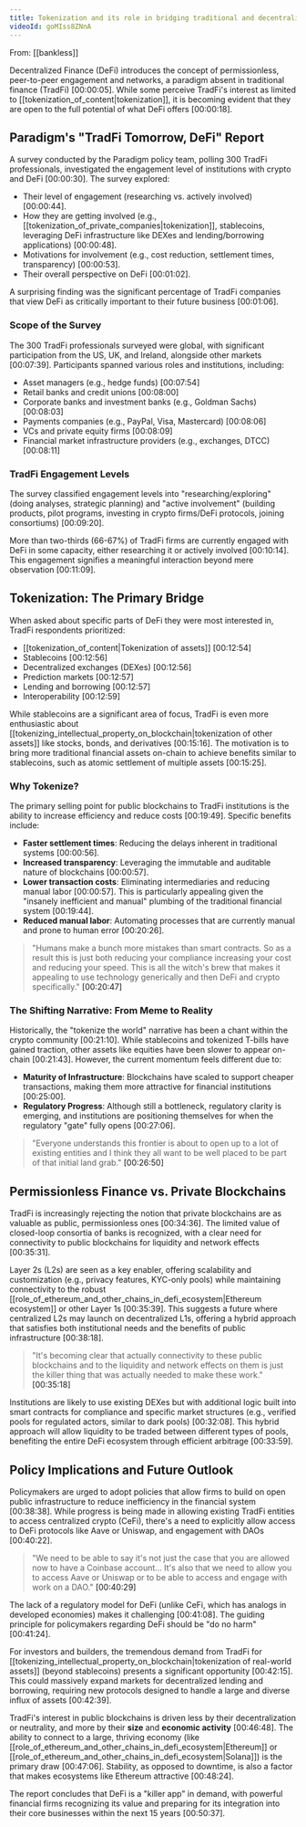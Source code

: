 ```yaml
---
title: Tokenization and its role in bridging traditional and decentralized finance
videoId: goMIss8ZNnA
---
```


From: [[bankless]] <br/> 

Decentralized Finance (DeFi) introduces the concept of permissionless, peer-to-peer engagement and networks, a paradigm absent in traditional finance (TradFi) <a class="yt-timestamp" data-t="00:00:05">[00:00:05]</a>. While some perceive TradFi's interest as limited to [[tokenization_of_content|tokenization]], it is becoming evident that they are open to the full potential of what DeFi offers <a class="yt-timestamp" data-t="00:00:18">[00:00:18]</a>.

## Paradigm's "TradFi Tomorrow, DeFi" Report

A survey conducted by the Paradigm policy team, polling 300 TradFi professionals, investigated the engagement level of institutions with crypto and DeFi <a class="yt-timestamp" data-t="00:00:30">[00:00:30]</a>. The survey explored:
*   Their level of engagement (researching vs. actively involved) <a class="yt-timestamp" data-t="00:00:44">[00:00:44]</a>.
*   How they are getting involved (e.g., [[tokenization_of_private_companies|tokenization]], stablecoins, leveraging DeFi infrastructure like DEXes and lending/borrowing applications) <a class="yt-timestamp" data-t="00:00:48">[00:00:48]</a>.
*   Motivations for involvement (e.g., cost reduction, settlement times, transparency) <a class="yt-timestamp" data-t="00:00:53">[00:00:53]</a>.
*   Their overall perspective on DeFi <a class="yt-timestamp" data-t="00:01:02">[00:01:02]</a>.

A surprising finding was the significant percentage of TradFi companies that view DeFi as critically important to their future business <a class="yt-timestamp" data-t="00:01:06">[00:01:06]</a>.

### Scope of the Survey

The 300 TradFi professionals surveyed were global, with significant participation from the US, UK, and Ireland, alongside other markets <a class="yt-timestamp" data-t="00:07:39">[00:07:39]</a>. Participants spanned various roles and institutions, including:
*   Asset managers (e.g., hedge funds) <a class="yt-timestamp" data-t="00:07:54">[00:07:54]</a>
*   Retail banks and credit unions <a class="yt-timestamp" data-t="00:08:00">[00:08:00]</a>
*   Corporate banks and investment banks (e.g., Goldman Sachs) <a class="yt-timestamp" data-t="00:08:03">[00:08:03]</a>
*   Payments companies (e.g., PayPal, Visa, Mastercard) <a class="yt-timestamp" data-t="00:08:06">[00:08:06]</a>
*   VCs and private equity firms <a class="yt-timestamp" data-t="00:08:09">[00:08:09]</a>
*   Financial market infrastructure providers (e.g., exchanges, DTCC) <a class="yt-timestamp" data-t="00:08:11">[00:08:11]</a>

### TradFi Engagement Levels

The survey classified engagement levels into "researching/exploring" (doing analyses, strategic planning) and "active involvement" (building products, pilot programs, investing in crypto firms/DeFi protocols, joining consortiums) <a class="yt-timestamp" data-t="00:09:20">[00:09:20]</a>.

More than two-thirds (66-67%) of TradFi firms are currently engaged with DeFi in some capacity, either researching it or actively involved <a class="yt-timestamp" data-t="00:10:14">[00:10:14]</a>. This engagement signifies a meaningful interaction beyond mere observation <a class="yt-timestamp" data-t="00:11:09">[00:11:09]</a>.

## Tokenization: The Primary Bridge

When asked about specific parts of DeFi they were most interested in, TradFi respondents prioritized:
*   [[tokenization_of_content|Tokenization of assets]] <a class="yt-timestamp" data-t="00:12:54">[00:12:54]</a>
*   Stablecoins <a class="yt-timestamp" data-t="00:12:56">[00:12:56]</a>
*   Decentralized exchanges (DEXes) <a class="yt-timestamp" data-t="00:12:56">[00:12:56]</a>
*   Prediction markets <a class="yt-timestamp" data-t="00:12:57">[00:12:57]</a>
*   Lending and borrowing <a class="yt-timestamp" data-t="00:12:57">[00:12:57]</a>
*   Interoperability <a class="yt-timestamp" data-t="00:12:59">[00:12:59]</a>

While stablecoins are a significant area of focus, TradFi is even more enthusiastic about [[tokenizing_intellectual_property_on_blockchain|tokenization of other assets]] like stocks, bonds, and derivatives <a class="yt-timestamp" data-t="00:15:16">[00:15:16]</a>. The motivation is to bring more traditional financial assets on-chain to achieve benefits similar to stablecoins, such as atomic settlement of multiple assets <a class="yt-timestamp" data-t="00:15:25">[00:15:25]</a>.

### Why Tokenize?
The primary selling point for public blockchains to TradFi institutions is the ability to increase efficiency and reduce costs <a class="yt-timestamp" data-t="00:19:49">[00:19:49]</a>. Specific benefits include:
*   **Faster settlement times**: Reducing the delays inherent in traditional systems <a class="yt-timestamp" data-t="00:00:56">[00:00:56]</a>.
*   **Increased transparency**: Leveraging the immutable and auditable nature of blockchains <a class="yt-timestamp" data-t="00:00:57">[00:00:57]</a>.
*   **Lower transaction costs**: Eliminating intermediaries and reducing manual labor <a class="yt-timestamp" data-t="00:00:57">[00:00:57]</a>. This is particularly appealing given the "insanely inefficient and manual" plumbing of the traditional financial system <a class="yt-timestamp" data-t="00:19:44">[00:19:44]</a>.
*   **Reduced manual labor**: Automating processes that are currently manual and prone to human error <a class="yt-timestamp" data-t="00:20:26">[00:20:26]</a>.

> "Humans make a bunch more mistakes than smart contracts. So as a result this is just both reducing your compliance increasing your cost and reducing your speed. This is all the witch's brew that makes it appealing to use technology generically and then DeFi and crypto specifically." <a class="yt-timestamp" data-t="00:20:47">[00:20:47]</a>

### The Shifting Narrative: From Meme to Reality
Historically, the "tokenize the world" narrative has been a chant within the crypto community <a class="yt-timestamp" data-t="00:21:10">[00:21:10]</a>. While stablecoins and tokenized T-bills have gained traction, other assets like equities have been slower to appear on-chain <a class="yt-timestamp" data-t="00:21:43">[00:21:43]</a>. However, the current momentum feels different due to:
*   **Maturity of Infrastructure**: Blockchains have scaled to support cheaper transactions, making them more attractive for financial institutions <a class="yt-timestamp" data-t="00:25:00">[00:25:00]</a>.
*   **Regulatory Progress**: Although still a bottleneck, regulatory clarity is emerging, and institutions are positioning themselves for when the regulatory "gate" fully opens <a class="yt-timestamp" data-t="00:27:06">[00:27:06]</a>.

> "Everyone understands this frontier is about to open up to a lot of existing entities and I think they all want to be well placed to be part of that initial land grab." <a class="yt-timestamp" data-t="00:26:50">[00:26:50]</a>

## Permissionless Finance vs. Private Blockchains

TradFi is increasingly rejecting the notion that private blockchains are as valuable as public, permissionless ones <a class="yt-timestamp" data-t="00:34:36">[00:34:36]</a>. The limited value of closed-loop consortia of banks is recognized, with a clear need for connectivity to public blockchains for liquidity and network effects <a class="yt-timestamp" data-t="00:35:31">[00:35:31]</a>.

Layer 2s (L2s) are seen as a key enabler, offering scalability and customization (e.g., privacy features, KYC-only pools) while maintaining connectivity to the robust [[role_of_ethereum_and_other_chains_in_defi_ecosystem|Ethereum ecosystem]] or other Layer 1s <a class="yt-timestamp" data-t="00:35:39">[00:35:39]</a>. This suggests a future where centralized L2s may launch on decentralized L1s, offering a hybrid approach that satisfies both institutional needs and the benefits of public infrastructure <a class="yt-timestamp" data-t="00:38:18">[00:38:18]</a>.

> "It's becoming clear that actually connectivity to these public blockchains and to the liquidity and network effects on them is just the killer thing that was actually needed to make these work." <a class="yt-timestamp" data-t="00:35:18">[00:35:18]</a>

Institutions are likely to use existing DEXes but with additional logic built into smart contracts for compliance and specific market structures (e.g., verified pools for regulated actors, similar to dark pools) <a class="yt-timestamp" data-t="00:32:08">[00:32:08]</a>. This hybrid approach will allow liquidity to be traded between different types of pools, benefiting the entire DeFi ecosystem through efficient arbitrage <a class="yt-timestamp" data-t="00:33:59">[00:33:59]</a>.

## Policy Implications and Future Outlook

Policymakers are urged to adopt policies that allow firms to build on open public infrastructure to reduce inefficiency in the financial system <a class="yt-timestamp" data-t="00:38:38">[00:38:38]</a>. While progress is being made in allowing existing TradFi entities to access centralized crypto (CeFi), there's a need to explicitly allow access to DeFi protocols like Aave or Uniswap, and engagement with DAOs <a class="yt-timestamp" data-t="00:40:22">[00:40:22]</a>.

> "We need to be able to say it's not just the case that you are allowed now to have a Coinbase account... It's also that we need to allow you to access Aave or Uniswap or to be able to access and engage with work on a DAO." <a class="yt-timestamp" data-t="00:40:29">[00:40:29]</a>

The lack of a regulatory model for DeFi (unlike CeFi, which has analogs in developed economies) makes it challenging <a class="yt-timestamp" data-t="00:41:08">[00:41:08]</a>. The guiding principle for policymakers regarding DeFi should be "do no harm" <a class="yt-timestamp" data-t="00:41:24">[00:41:24]</a>.

For investors and builders, the tremendous demand from TradFi for [[tokenizing_intellectual_property_on_blockchain|tokenization of real-world assets]] (beyond stablecoins) presents a significant opportunity <a class="yt-timestamp" data-t="00:42:15">[00:42:15]</a>. This could massively expand markets for decentralized lending and borrowing, requiring new protocols designed to handle a large and diverse influx of assets <a class="yt-timestamp" data-t="00:42:39">[00:42:39]</a>.

TradFi's interest in public blockchains is driven less by their decentralization or neutrality, and more by their **size** and **economic activity** <a class="yt-timestamp" data-t="00:46:48">[00:46:48]</a>. The ability to connect to a large, thriving economy (like [[role_of_ethereum_and_other_chains_in_defi_ecosystem|Ethereum]] or [[role_of_ethereum_and_other_chains_in_defi_ecosystem|Solana]]) is the primary draw <a class="yt-timestamp" data-t="00:47:06">[00:47:06]</a>. Stability, as opposed to downtime, is also a factor that makes ecosystems like Ethereum attractive <a class="yt-timestamp" data-t="00:48:24">[00:48:24]</a>.

The report concludes that DeFi is a "killer app" in demand, with powerful financial firms recognizing its value and preparing for its integration into their core businesses within the next 15 years <a class="yt-timestamp" data-t="00:50:37">[00:50:37]</a>.